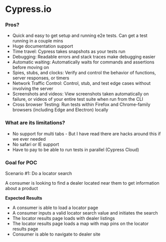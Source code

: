 # Cypress.io

### Pros?
* Quick and easy to get setup and running e2e tests. Can get a test running in a couple mins
* Huge documentation support
* Time travel: Cypress takes snapshots as your tests run
* Debugging:  Readable errors and stack traces make debugging easier
* Automatic waiting: Automatically waits for commands and assertions before moving on
* Spies, stubs, and clocks: Verify and control the behavior of functions, server responses, or timers
* Network Traffic Control: Control, stub, and test edge cases without involving the server
* Screenshots and videos: View screenshots taken automatically on failure, or videos of your entire test suite when run from the CLI
* Cross browser Testing: Run tests within Firefox and Chrome-family browsers (including Edge and Electron) locally

### What are its limitations?
* No support for multi tabs - But I have read there are hacks around this if we ever needed
* No safari or IE support
* Have to pay to be able to run tests in parallel (Cypress Cloud)

### Goal for POC

Scenario #1: Do a locator search

A consumer is looking to find a dealer located near them to get information about a product

**Expected Results**

* A consumer is able to load a locator page
* A consumer inputs a valid locator search value and initiates the search
* The locator results page loads with dealer listings 
* The locator results page loads a map with map pins on the locator results page
* Consumer is able to navigate to dealer site
